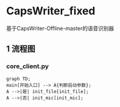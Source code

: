# CapsWriter_fixed
基于CapsWriter-Offline-master的语音识别器

## 1 流程图
### core_client.py
```mermaid
graph TD;
main[开始入口] --> A{判断启动参数};
A -->|是| init_file[init_file];
A -->|否| init_mic[init_mic];
```
